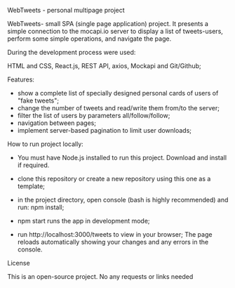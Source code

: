    WebTweets - personal multipage project

WebTweets- small SPA (single page application) project. It presents a simple connection to the mocapi.io server to display a list of tweets-users, perform some simple operations, and navigate the page.

During the development process were used:

HTML and CSS,
React.js,
REST API, axios, 
Mockapi and 
Git/Github;

Features:
 - show a complete list of specially designed personal cards of users of "fake tweets";
 - change the number of tweets and read/write them from/to the server;
 - filter the list of users by parameters all/follow/follow;
 - navigation between pages;
 - implement server-based pagination to limit user downloads;

How to run project locally:

- You must have Node.js installed to run this project. Download and install if required.

- clone this repository or create a new repository using this one as a template;

- in the project directory, open console (bash is highly recommended) and run: npm install;

- npm start runs the app in development mode;

- run http://localhost:3000/tweets to view in your browser; The page reloads automatically showing your changes and any errors in the console.

License

This is an open-source project. No any requests or links needed

